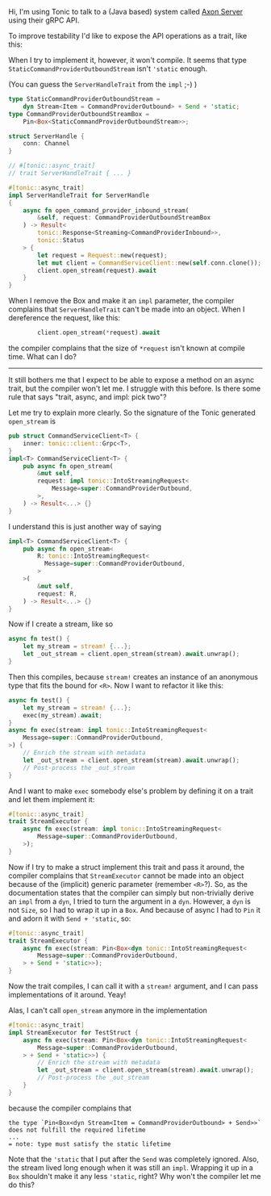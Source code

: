 Hi, I'm using Tonic to talk to a (Java based) system called [Axon Server](https://axoniq.io/product-overview/axon-server) using their gRPC API.

To improve testability I'd like to expose the API operations as a trait, like this:

When I try to implement it, however, it won't compile. It seems that type `StaticCommandProviderOutboundStream` isn't `'static` enough.

(You can guess the `ServerHandleTrait` from the `impl` ;-) )
```rust
type StaticCommandProviderOutboundStream =
    dyn Stream<Item = CommandProviderOutbound> + Send + 'static;
type CommandProviderOutboundStreamBox =
    Pin<Box<StaticCommandProviderOutboundStream>>;

struct ServerHandle {
    conn: Channel
}

// #[tonic::async_trait]
// trait ServerHandleTrait { ... }

#[tonic::async_trait]
impl ServerHandleTrait for ServerHandle
{
    async fn open_command_provider_inbound_stream(
        &self, request: CommandProviderOutboundStreamBox
    ) -> Result<
        tonic::Response<Streaming<CommandProviderInbound>>,
        tonic::Status
    > {
        let request = Request::new(request);
        let mut client = CommandServiceClient::new(self.conn.clone());
        client.open_stream(request).await
    }
}
```

When I remove the Box and make it an `impl` parameter, the compiler complains that `ServerHandleTrait` can't be made into an object. When I dereference the request, like this:
```rust
        client.open_stream(*request).await
```
the compiler complains that the size of `*request` isn't known at compile time. What can I do?

----

It still bothers me that I expect to be able to expose a method on an async trait, but the compiler won't let me. I struggle with this before. Is there some rule that says "trait, async, and impl: pick two"?

Let me try to explain more clearly. So the signature of the Tonic generated `open_stream` is
```rust
pub struct CommandServiceClient<T> {
    inner: tonic::client::Grpc<T>,
}
impl<T> CommandServiceClient<T> {
    pub async fn open_stream(
        &mut self,
        request: impl tonic::IntoStreamingRequest<
            Message=super::CommandProviderOutbound,
        >,
    ) -> Result<...> {}
}
```
I understand this is just another way of saying
```rust
impl<T> CommandServiceClient<T> {
    pub async fn open_stream<
        R: tonic::IntoStreamingRequest<
          Message=super::CommandProviderOutbound,
        >
    >(
        &mut self,
        request: R,
    ) -> Result<...> {}
}
```
Now if I create a stream, like so
```rust
async fn test() {
    let my_stream = stream! {...};
    let _out_stream = client.open_stream(stream).await.unwrap();
}
```
Then this compiles, because `stream!` creates an instance of an anonymous type that fits the bound for `<R>`. Now I want to refactor it like this:
```rust
async fn test() {
    let my_stream = stream! {...};
    exec(my_stream).await;
}
async fn exec(stream: impl tonic::IntoStreamingRequest<
    Message=super::CommandProviderOutbound,
>) {
    // Enrich the stream with metadata
    let _out_stream = client.open_stream(stream).await.unwrap();
    // Post-process the _out_stream
}
```
And I want to make `exec` somebody else's problem by defining it on a trait and let them implement it:
```rust
#[tonic::async_trait]
trait StreamExecutor {
    async fn exec(stream: impl tonic::IntoStreamingRequest<
        Message=super::CommandProviderOutbound,
    >);
}
```
Now if I try to make a struct implement this trait and pass it around, the compiler complains that `StreamExecutor` cannot be made into an object because of the (implicit) generic parameter (remember `<R>`?). So, as the documentation states that the compiler can simply but non-trivially derive an `impl` from a `dyn`, I tried to turn the argument in a `dyn`. However, a `dyn` is not `Size`, so I had to wrap it up in a `Box`. And because of async I had to `Pin` it and adorn it with `Send + 'static`, so:
```rust
#[tonic::async_trait]
trait StreamExecutor {
    async fn exec(stream: Pin<Box<dyn tonic::IntoStreamingRequest<
        Message=super::CommandProviderOutbound,
    > + Send + 'static>>);
}
```
Now the trait compiles, I can call it with a `stream!` argument, and I can pass implementations of it around. Yeay!

Alas, I can't call `open_stream` anymore in the implementation
```rust
#[tonic::async_trait]
impl StreamExecutor for TestStruct {
    async fn exec(stream: Pin<Box<dyn tonic::IntoStreamingRequest<
        Message=super::CommandProviderOutbound,
    > + Send + 'static>>) {
        // Enrich the stream with metadata
        let _out_stream = client.open_stream(stream).await.unwrap();
        // Post-process the _out_stream
    }
}
```
because the compiler complains that
```
the type `Pin<Box<dyn Stream<Item = CommandProviderOutbound> + Send>>` does not fulfill the required lifetime
...
= note: type must satisfy the static lifetime
```
Note that the `'static` that I put after the `Send` was completely ignored. Also, the stream lived long enough when it was still an `impl`. Wrapping it up in a `Box` shouldn't make it any less `'static`, right? Why won't the compiler let me do this?